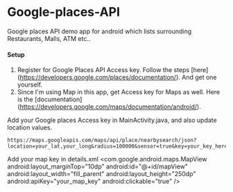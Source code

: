 # Google-places-API

Google places API demo app for android which lists surrounding Restaurants, Malls, ATM etc..

#### Setup
1. Register for Google Places API Access key. Follow the steps [here] (https://developers.google.com/places/documentation/). And get one yourself.
2. Since I'm using Map in this app, get Access key for Maps as well. Here is the [documentation] (https://developers.google.com/maps/documentation/android/).

Add your Google places Access key in MainActivity.java, and also update location values.
        
    https://maps.googleapis.com/maps/api/place/nearbysearch/json?location=your_lat,your_long&radius=100000&sensor=true&key=your_key_here&types=
    
    
Add your map key in details.xml
    <com.google.android.maps.MapView
            android:layout_marginTop="10dp"
            android:id="@+id/mapView"
            android:layout_width="fill_parent"
            android:layout_height="250dp"
            android:apiKey="your_map_key"
            android:clickable="true" />
